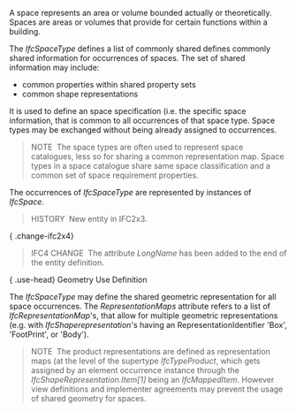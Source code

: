 A space represents an area or volume bounded actually or theoretically. Spaces are areas or volumes that provide for certain functions within a building.

The _IfcSpaceType_ defines a list of commonly shared defines commonly shared information for occurrences of spaces. The set of shared information may include:

* common properties within shared property sets 
* common shape representations 

It is used to define an space specification (i.e. the specific space information, that is common to all occurrences of that space type. Space types may be exchanged without being already assigned to occurrences.

> NOTE&nbsp; The space types are often used to represent space catalogues, less so for sharing a common representation map. Space types in a space catalogue share same space classification and a common set of space requirement properties.

The occurrences of _IfcSpaceType_ are represented by instances of _IfcSpace_.

> HISTORY&nbsp; New entity in IFC2x3.

{ .change-ifc2x4}
> IFC4 CHANGE&nbsp; The attribute _LongName_ has been added to the end of the entity definition.

{ .use-head}
Geometry Use Definition

The _IfcSpaceType_ may define the shared geometric representation for all space occurrences. The _RepresentationMaps_ attribute refers to a list of _IfcRepresentationMap_'s, that allow for multiple geometric representations (e.g. with _IfcShaperepresentation_'s having an RepresentationIdentifier 'Box', 'FootPrint', or 'Body').

> NOTE&nbsp; The product representations are defined as representation maps (at the level of the supertype _IfcTypeProduct_, which gets assigned by an element occurrence instance through the _IfcShapeRepresentation.Item[1]_ being an _IfcMappedItem_. However view definitions and implementer agreements may prevent the usage of shared geometry for spaces.